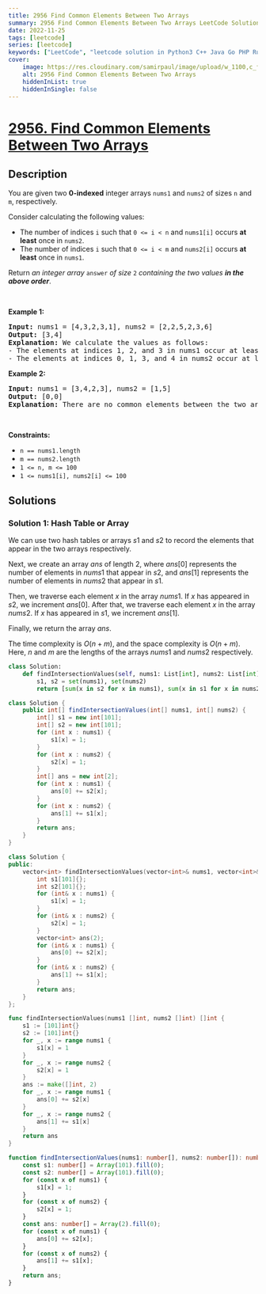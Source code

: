 ```yaml
---
title: 2956 Find Common Elements Between Two Arrays
summary: 2956 Find Common Elements Between Two Arrays LeetCode Solution Explained
date: 2022-11-25
tags: [leetcode]
series: [leetcode]
keywords: ["LeetCode", "leetcode solution in Python3 C++ Java Go PHP Ruby Swift TypeScript Rust C# JavaScript C", "2956 Find Common Elements Between Two Arrays LeetCode Solution Explained in all languages"]
cover:
    image: https://res.cloudinary.com/samirpaul/image/upload/w_1100,c_fit,co_rgb:FFFFFF,l_text:Arial_75_bold:2956 Find Common Elements Between Two Arrays - Solution Explained/problem-solving.webp
    alt: 2956 Find Common Elements Between Two Arrays
    hiddenInList: true
    hiddenInSingle: false
---
```



# [2956. Find Common Elements Between Two Arrays](https://leetcode.com/problems/find-common-elements-between-two-arrays)


## Description

<p>You are given two <strong>0-indexed</strong> integer arrays <code>nums1</code> and <code>nums2</code> of sizes <code>n</code> and <code>m</code>, respectively.</p>

<p>Consider calculating the following values:</p>

<ul>
	<li>The number of indices <code>i</code> such that <code>0 &lt;= i &lt; n</code> and <code>nums1[i]</code> occurs <strong>at least</strong> once in <code>nums2</code>.</li>
	<li>The number of indices <code>i</code> such that <code>0 &lt;= i &lt; m</code> and <code>nums2[i]</code> occurs <strong>at least</strong> once in <code>nums1</code>.</li>
</ul>

<p>Return <em>an integer array </em><code>answer</code><em> of size </em><code>2</code><em> containing the two values <strong>in the above order</strong></em>.</p>

<p>&nbsp;</p>
<p><strong class="example">Example 1:</strong></p>

<pre>
<strong>Input:</strong> nums1 = [4,3,2,3,1], nums2 = [2,2,5,2,3,6]
<strong>Output:</strong> [3,4]
<strong>Explanation:</strong> We calculate the values as follows:
- The elements at indices 1, 2, and 3 in nums1 occur at least once in nums2. So the first value is 3.
- The elements at indices 0, 1, 3, and 4 in nums2 occur at least once in nums1. So the second value is 4.
</pre>

<p><strong class="example">Example 2:</strong></p>

<pre>
<strong>Input:</strong> nums1 = [3,4,2,3], nums2 = [1,5]
<strong>Output:</strong> [0,0]
<strong>Explanation:</strong> There are no common elements between the two arrays, so the two values will be 0.
</pre>

<p>&nbsp;</p>
<p><strong>Constraints:</strong></p>

<ul>
	<li><code>n == nums1.length</code></li>
	<li><code>m == nums2.length</code></li>
	<li><code>1 &lt;= n, m &lt;= 100</code></li>
	<li><code>1 &lt;= nums1[i], nums2[i] &lt;= 100</code></li>
</ul>

## Solutions

### Solution 1: Hash Table or Array

We can use two hash tables or arrays $s1$ and $s2$ to record the elements that appear in the two arrays respectively.

Next, we create an array $ans$ of length $2$, where $ans[0]$ represents the number of elements in $nums1$ that appear in $s2$, and $ans[1]$ represents the number of elements in $nums2$ that appear in $s1$.

Then, we traverse each element $x$ in the array $nums1$. If $x$ has appeared in $s2$, we increment $ans[0]$. After that, we traverse each element $x$ in the array $nums2$. If $x$ has appeared in $s1$, we increment $ans[1]$.

Finally, we return the array $ans$.

The time complexity is $O(n + m)$, and the space complexity is $O(n + m)$. Here, $n$ and $m$ are the lengths of the arrays $nums1$ and $nums2$ respectively.

<!-- tabs:start -->

```python
class Solution:
    def findIntersectionValues(self, nums1: List[int], nums2: List[int]) -> List[int]:
        s1, s2 = set(nums1), set(nums2)
        return [sum(x in s2 for x in nums1), sum(x in s1 for x in nums2)]
```

```java
class Solution {
    public int[] findIntersectionValues(int[] nums1, int[] nums2) {
        int[] s1 = new int[101];
        int[] s2 = new int[101];
        for (int x : nums1) {
            s1[x] = 1;
        }
        for (int x : nums2) {
            s2[x] = 1;
        }
        int[] ans = new int[2];
        for (int x : nums1) {
            ans[0] += s2[x];
        }
        for (int x : nums2) {
            ans[1] += s1[x];
        }
        return ans;
    }
}
```

```cpp
class Solution {
public:
    vector<int> findIntersectionValues(vector<int>& nums1, vector<int>& nums2) {
        int s1[101]{};
        int s2[101]{};
        for (int& x : nums1) {
            s1[x] = 1;
        }
        for (int& x : nums2) {
            s2[x] = 1;
        }
        vector<int> ans(2);
        for (int& x : nums1) {
            ans[0] += s2[x];
        }
        for (int& x : nums2) {
            ans[1] += s1[x];
        }
        return ans;
    }
};
```

```go
func findIntersectionValues(nums1 []int, nums2 []int) []int {
	s1 := [101]int{}
	s2 := [101]int{}
	for _, x := range nums1 {
		s1[x] = 1
	}
	for _, x := range nums2 {
		s2[x] = 1
	}
	ans := make([]int, 2)
	for _, x := range nums1 {
		ans[0] += s2[x]
	}
	for _, x := range nums2 {
		ans[1] += s1[x]
	}
	return ans
}
```

```ts
function findIntersectionValues(nums1: number[], nums2: number[]): number[] {
    const s1: number[] = Array(101).fill(0);
    const s2: number[] = Array(101).fill(0);
    for (const x of nums1) {
        s1[x] = 1;
    }
    for (const x of nums2) {
        s2[x] = 1;
    }
    const ans: number[] = Array(2).fill(0);
    for (const x of nums1) {
        ans[0] += s2[x];
    }
    for (const x of nums2) {
        ans[1] += s1[x];
    }
    return ans;
}
```

<!-- tabs:end -->

<!-- end -->
